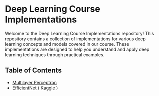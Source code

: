 # Deep Learning Course Implementations

Welcome to the Deep Learning Course Implementations repository! This repository contains a collection of implementations for various deep learning concepts and models covered in our course. These implementations are designed to help you understand and apply deep learning techniques through practical examples.

## Table of Contents
- [Multilayer Perceptron](https://github.com/arzzhub/DL2024/blob/main/mlp.ipynb)
- [EfficientNet](https://github.com/arzzhub/DL2024/blob/main/efn.ipynb)   ( [Kaggle](https://www.kaggle.com/datasets/paultimothymooney/chest-xray-pneumonia) )
